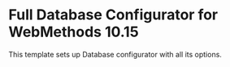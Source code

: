 # Full Database Configurator for WebMethods 10.15

This template sets up Database configurator with all its options.
